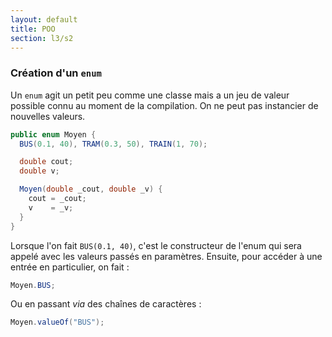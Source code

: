 ```yaml
---
layout: default
title: POO
section: l3/s2
---
```


### Création d'un `enum`

Un `enum` agit un petit peu comme une classe mais a un jeu de valeur possible connu au moment de la compilation. On ne peut pas instancier de nouvelles valeurs.

~~~java
public enum Moyen {
  BUS(0.1, 40), TRAM(0.3, 50), TRAIN(1, 70);

  double cout;
  double v;

  Moyen(double _cout, double _v) {
    cout = _cout;
    v    = _v;
  }
}
~~~

Lorsque l'on fait `BUS(0.1, 40)`, c'est le constructeur de l'enum qui sera appelé avec les valeurs passés en paramètres. Ensuite, pour accéder à une entrée en particulier,
on fait :

~~~java
Moyen.BUS;
~~~

Ou en passant *via* des chaînes de caractères :

~~~java
Moyen.valueOf("BUS");
~~~
